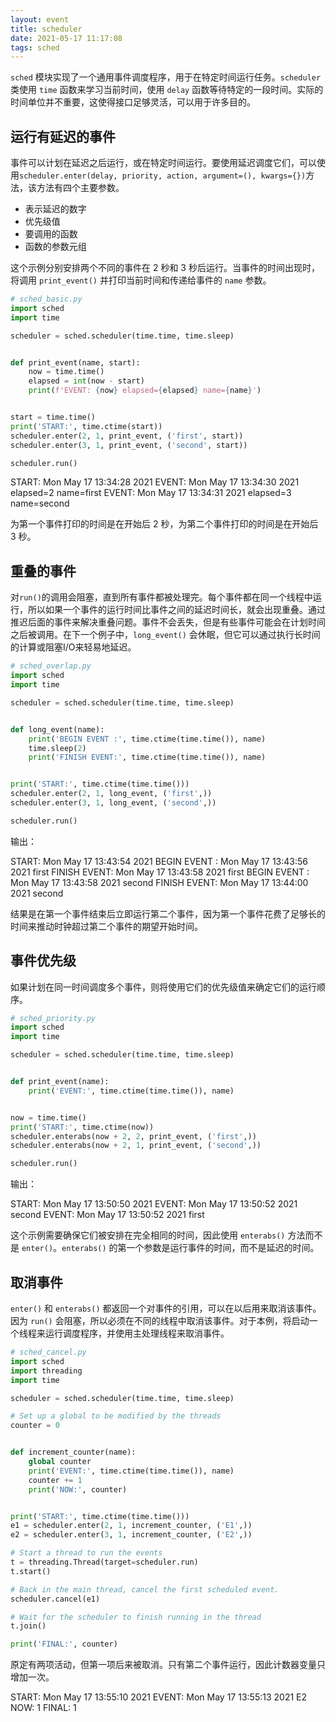 ```yaml
---
layout: event
title: scheduler
date: 2021-05-17 11:17:08
tags: sched
---
```


`sched` 模块实现了一个通用事件调度程序，用于在特定时间运行任务。`scheduler` 类使用 `time` 函数来学习当前时间，使用  `delay` 函数等待特定的一段时间。实际的时间单位并不重要，这使得接口足够灵活，可以用于许多目的。

## 运行有延迟的事件

事件可以计划在延迟之后运行，或在特定时间运行。要使用延迟调度它们，可以使用`scheduler.enter(delay, priority, action, argument=(), kwargs={})`方法，该方法有四个主要参数。

- 表示延迟的数字
- 优先级值
- 要调用的函数
- 函数的参数元组

这个示例分别安排两个不同的事件在 $2$ 秒和 $3$ 秒后运行。当事件的时间出现时，将调用 `print_event()` 并打印当前时间和传递给事件的 `name` 参数。

```python
# sched_basic.py
import sched
import time

scheduler = sched.scheduler(time.time, time.sleep)


def print_event(name, start):
    now = time.time()
    elapsed = int(now - start)
    print(f'EVENT: {now} elapsed={elapsed} name={name}')


start = time.time()
print('START:', time.ctime(start))
scheduler.enter(2, 1, print_event, ('first', start))
scheduler.enter(3, 1, print_event, ('second', start))

scheduler.run()
```

<output>
START: Mon May 17 13:34:28 2021
EVENT: Mon May 17 13:34:30 2021 elapsed=2 name=first
EVENT: Mon May 17 13:34:31 2021 elapsed=3 name=second
</output>

为第一个事件打印的时间是在开始后 $2$ 秒，为第二个事件打印的时间是在开始后 $3$ 秒。

## 重叠的事件

对`run()`的调用会阻塞，直到所有事件都被处理完。每个事件都在同一个线程中运行，所以如果一个事件的运行时间比事件之间的延迟时间长，就会出现重叠。通过推迟后面的事件来解决重叠问题。事件不会丢失，但是有些事件可能会在计划时间之后被调用。在下一个例子中，`long_event()` 会休眠，但它可以通过执行长时间的计算或阻塞I/O来轻易地延迟。

```python
# sched_overlap.py
import sched
import time

scheduler = sched.scheduler(time.time, time.sleep)


def long_event(name):
    print('BEGIN EVENT :', time.ctime(time.time()), name)
    time.sleep(2)
    print('FINISH EVENT:', time.ctime(time.time()), name)


print('START:', time.ctime(time.time()))
scheduler.enter(2, 1, long_event, ('first',))
scheduler.enter(3, 1, long_event, ('second',))

scheduler.run()
```

输出：

<output>
START: Mon May 17 13:43:54 2021
BEGIN EVENT : Mon May 17 13:43:56 2021 first
FINISH EVENT: Mon May 17 13:43:58 2021 first
BEGIN EVENT : Mon May 17 13:43:58 2021 second
FINISH EVENT: Mon May 17 13:44:00 2021 second
</output>

结果是在第一个事件结束后立即运行第二个事件，因为第一个事件花费了足够长的时间来推动时钟超过第二个事件的期望开始时间。

## 事件优先级

如果计划在同一时间调度多个事件，则将使用它们的优先级值来确定它们的运行顺序。

```python
# sched_priority.py
import sched
import time

scheduler = sched.scheduler(time.time, time.sleep)


def print_event(name):
    print('EVENT:', time.ctime(time.time()), name)


now = time.time()
print('START:', time.ctime(now))
scheduler.enterabs(now + 2, 2, print_event, ('first',))
scheduler.enterabs(now + 2, 1, print_event, ('second',))

scheduler.run()
```

输出：

<output>
START: Mon May 17 13:50:50 2021
EVENT: Mon May 17 13:50:52 2021 second
EVENT: Mon May 17 13:50:52 2021 first
</output>

这个示例需要确保它们被安排在完全相同的时间，因此使用 `enterabs()` 方法而不是 `enter()`。`enterabs()` 的第一个参数是运行事件的时间，而不是延迟的时间。

## 取消事件

`enter()` 和 `enterabs()` 都返回一个对事件的引用，可以在以后用来取消该事件。因为 `run()` 会阻塞，所以必须在不同的线程中取消该事件。对于本例，将启动一个线程来运行调度程序，并使用主处理线程来取消事件。

```python
# sched_cancel.py
import sched
import threading
import time

scheduler = sched.scheduler(time.time, time.sleep)

# Set up a global to be modified by the threads
counter = 0


def increment_counter(name):
    global counter
    print('EVENT:', time.ctime(time.time()), name)
    counter += 1
    print('NOW:', counter)


print('START:', time.ctime(time.time()))
e1 = scheduler.enter(2, 1, increment_counter, ('E1',))
e2 = scheduler.enter(3, 1, increment_counter, ('E2',))

# Start a thread to run the events
t = threading.Thread(target=scheduler.run)
t.start()

# Back in the main thread, cancel the first scheduled event.
scheduler.cancel(e1)

# Wait for the scheduler to finish running in the thread
t.join()

print('FINAL:', counter)
```

原定有两项活动，但第一项后来被取消。只有第二个事件运行，因此计数器变量只增加一次。

<output>
START: Mon May 17 13:55:10 2021
EVENT: Mon May 17 13:55:13 2021 E2
NOW: 1
FINAL: 1
</output>